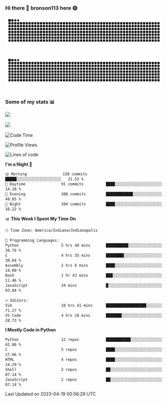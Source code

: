 ### Hi there 👋 bronson113 here 🌞
<div align="center">

![GitHub Snake Light](https://raw.githubusercontent.com/bronson113/bronson113/snake/github-snake.svg#gh-light-mode-only)

![GitHub Snake dark](https://raw.githubusercontent.com/bronson113/bronson113/snake/github-snake-dark.svg#gh-dark-mode-only)

</div>

### Some of my stats 📊
![](https://github-readme-stats-sigma-five.vercel.app/api?username=bronson113&theme=transparent&show_icons=true)

![](https://github-readme-stats-sigma-five.vercel.app/api/top-langs/?username=bronson113&theme=transparent&layout=compact&card_width=445)



<!--START_SECTION:waka-->
![Code Time](http://img.shields.io/badge/Code%20Time-185%20hrs%2012%20mins-blue)

![Profile Views](http://img.shields.io/badge/Profile%20Views-1-blue)

![Lines of code](https://img.shields.io/badge/From%20Hello%20World%20I%27ve%20Written-7.0%20million%20lines%20of%20code-blue)

**I'm a Night 🦉** 

```text
🌞 Morning                138 commits         █████░░░░░░░░░░░░░░░░░░░░   21.53 % 
🌆 Daytime                91 commits          ████░░░░░░░░░░░░░░░░░░░░░   14.20 % 
🌃 Evening                308 commits         ████████████░░░░░░░░░░░░░   48.05 % 
🌙 Night                  104 commits         ████░░░░░░░░░░░░░░░░░░░░░   16.22 % 
```


📊 **This Week I Spent My Time On** 

```text
🕑︎ Time Zone: America/Indiana/Indianapolis

💬 Programming Languages: 
Python                   5 hrs 49 mins       ██████████░░░░░░░░░░░░░░░   38.76 % 
C                        4 hrs 35 mins       ████████░░░░░░░░░░░░░░░░░   30.64 % 
Assembly                 2 hrs 6 mins        ████░░░░░░░░░░░░░░░░░░░░░   14.00 % 
Bash                     1 hr 43 mins        ███░░░░░░░░░░░░░░░░░░░░░░   11.46 % 
JavaScript               34 mins             █░░░░░░░░░░░░░░░░░░░░░░░░   03.84 % 

🔥 Editors: 
Vim                      10 hrs 41 mins      ██████████████████░░░░░░░   71.27 % 
VS Code                  4 hrs 18 mins       ███████░░░░░░░░░░░░░░░░░░   28.73 % 
```

**I Mostly Code in Python** 

```text
Python                   12 repos            ███████████░░░░░░░░░░░░░░   42.86 % 
C                        5 repos             ████░░░░░░░░░░░░░░░░░░░░░   17.86 % 
HTML                     4 repos             ████░░░░░░░░░░░░░░░░░░░░░   14.29 % 
Shell                    2 repos             ██░░░░░░░░░░░░░░░░░░░░░░░   07.14 % 
JavaScript               2 repos             ██░░░░░░░░░░░░░░░░░░░░░░░   07.14 % 
```




 Last Updated on 2023-04-19 00:56:29 UTC
<!--END_SECTION:waka-->
